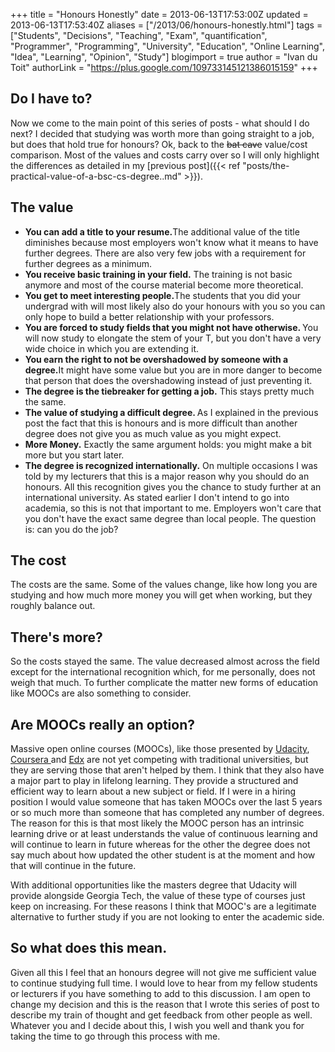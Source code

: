 +++
title = "Honours Honestly"
date = 2013-06-13T17:53:00Z
updated = 2013-06-13T17:53:40Z
aliases = ["/2013/06/honours-honestly.html"]
tags = ["Students", "Decisions", "Teaching", "Exam", "quantification", "Programmer", "Programming", "University", "Education", "Online Learning", "Idea", "Learning", "Opinion", "Study"]
blogimport = true
author = "Ivan du Toit"
authorLink = "https://plus.google.com/109733145121386015159"
+++

<h2>Do I have to?</h2>Now we come to the main point of this series of posts - what should I do next? I decided that studying was worth more than going straight to a job, but does that hold true for honours? Ok, back to the <strike>bat cave</strike> value/cost comparison. Most of the values and costs carry over so I will only highlight the differences as detailed in my [previous post]({{< ref "posts/the-practical-value-of-a-bsc-cs-degree..md" >}}).

<h2>The value</h2>
<ul>
    <li><b>You can add a title to your resume.</b>The additional value of the title diminishes because most employers won't know what it means to have further degrees. There are also very few jobs with a requirement for further degrees as a minimum.</li>
    <li><b>You receive basic training in your field.</b> The training is not basic anymore and most of the course material become more theoretical.</li>
    <li><b>You get to meet interesting people.</b>The students that you did your undergrad with will most likely also do your honours with you so you can only hope to build a better relationship with your professors.</li>
    <li><b>You are forced to study fields that you might not have otherwise. </b>You will now study to elongate the stem of your T, but you don't have a very wide choice in which you are extending it.</li>
    <li><b>You earn the right to not be overshadowed by someone with a degree.</b>It might have some value but you are in more danger to become that person that does the overshadowing instead of just preventing it.</li>
    <li><b>The degree is the tiebreaker for getting a job.</b> This stays pretty much the same.</li>
    <li><b>The value of studying a difficult degree. </b>As I explained in the previous post the fact that this is honours and is more difficult than another degree does not give you as much value as you might expect.</li>
    <li><b>More Money.</b> Exactly the same argument holds: you might make a bit more but you start later.</li>
    <li><b>The degree is recognized internationally.</b> On multiple occasions I was told by my lecturers that this is a major reason why you should do an honours. All this recognition gives you the chance to study further at an international university. As stated earlier I don't intend to go into academia, so this is not that important to me. Employers won't care that you don't have the exact same degree than local people. The question is: can you do the job?</li>
</ul>
<h2>The cost</h2>
The costs are the same. Some of the values change, like how long you are studying and how much more money you will get when working, but they roughly balance out.
<h2>There's more?</h2>So the costs stayed the same. The value decreased almost across the field except for the international recognition which, for me personally, does not weigh that much. To further complicate the matter new forms of education like MOOCs are also something to consider.

<h2>Are MOOCs really an option?</h2>
Massive open online courses (MOOCs), like those presented by <a href="https://www.udacity.com/" target="_blank">Udacity</a>, <a href="https://www.coursera.org/" target="_blank">Coursera </a>and <a href="https://www.edx.org/" target="_blank">Edx</a> are not yet competing with traditional universities, but they are serving those that aren't helped by them. I think that they also have a major part to play in lifelong learning. They provide a structured and efficient way to learn about a new subject or field. If I were in a hiring position I would value someone that has taken MOOCs over the last 5 years or so much more than someone that has completed any number of degrees. The reason for this is that most likely the MOOC person has an intrinsic learning drive or at least understands the value of continuous learning and will continue to learn in future whereas for the other the degree does not say much about how updated the other student is at the moment and how that will continue in the future.

With additional opportunities like the masters degree that Udacity will provide alongside Georgia Tech, the value of these type of courses just keep on increasing. For these reasons I think that MOOC's are a legitimate alternative to further study if you are not looking to enter the academic side.

<h2>So what does this mean.</h2>
Given all this I feel that an honours degree will not give me sufficient value to continue studying full time. I would love to hear from my fellow students or lecturers if you have something to add to this discussion. I am open to change my decision and this is the reason that I wrote this series of post to describe my train of thought and get feedback from other people as well. Whatever you and I decide about this, I wish you well and thank you for taking the time to go through this process with me.
